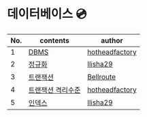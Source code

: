 # 데이터베이스 💿

| No.  | contents                                                     | author                                              |
| ---- | ------------------------------------------------------------ | --------------------------------------------------- |
| 1    | [DBMS]()                                        | [hotheadfactory](https://github.com/hotheadfactory) |
| 2    | [정규화](https://github.com/sproutt/cs-world/blob/main/Database_%EB%8D%B0%EC%9D%B4%ED%84%B0%EB%B2%A0%EC%9D%B4%EC%8A%A4/02_%EC%A0%95%EA%B7%9C%ED%99%94.md) | [Ilisha29](https://www.notion.so/CS-9bc6faf434904ec2b870c84f8c06280a) |
| 3    | [트랜잭션]() | [Bellroute](https://github.com/Bellroute)           |
| 4    | [트랜잭션 격리수준]()   | [hotheadfactory](https://github.com/hotheadfactory) |
| 5    | [인덱스](https://github.com/sproutt/cs-world/blob/main/Database_%EB%8D%B0%EC%9D%B4%ED%84%B0%EB%B2%A0%EC%9D%B4%EC%8A%A4/05_index.md)   | [Ilisha29](https://www.notion.so/CS-9bc6faf434904ec2b870c84f8c06280a) |